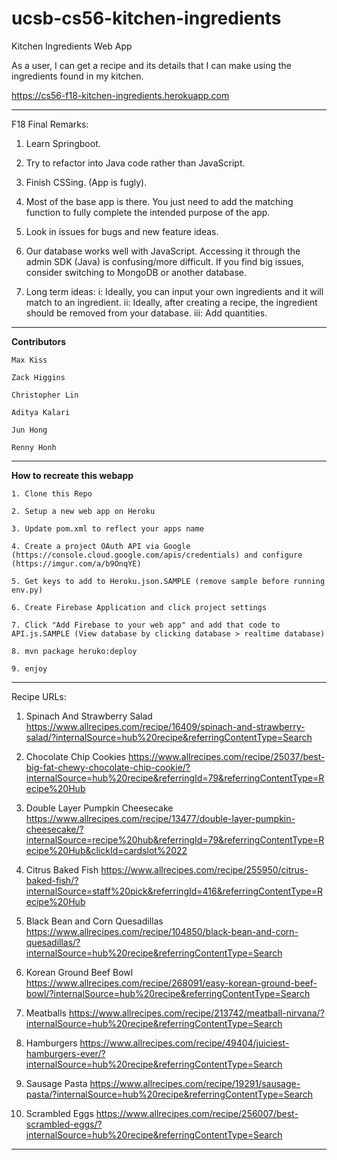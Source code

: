 # ucsb-cs56-kitchen-ingredients
Kitchen Ingredients Web App

As a user, I can get a recipe and its details that I can make using the ingredients found in my kitchen.

https://cs56-f18-kitchen-ingredients.herokuapp.com

******************************************************************************************************************************

F18 Final Remarks:

1. Learn Springboot.

2. Try to refactor into Java code rather than JavaScript.

3. Finish CSSing. (App is fugly).

4. Most of the base app is there. You just need to add the matching function to fully complete the intended purpose of the app.

5. Look in issues for bugs and new feature ideas.

6. Our database works well with JavaScript. Accessing it through the admin SDK (Java) is confusing/more difficult. If you find big issues, consider switching to MongoDB or another database.

7. Long term ideas:
i: Ideally, you can input your own ingredients and it will match to an ingredient.
ii: Ideally, after creating a recipe, the ingredient should be removed from your database.
iii: Add quantities.

******************************************************************************************************************************

__Contributors__
      
    Max Kiss
    
    Zack Higgins
    
    Christopher Lin
    
    Aditya Kalari
    
    Jun Hong
    
    Renny Honh
    
    

******************************************************************************************************************************
__How to recreate this webapp__
    
    1. Clone this Repo
    
    2. Setup a new web app on Heroku
    
    3. Update pom.xml to reflect your apps name
    
    4. Create a project OAuth API via Google (https://console.cloud.google.com/apis/credentials) and configure (https://imgur.com/a/b9OnqYE)
    
    5. Get keys to add to Heroku.json.SAMPLE (remove sample before running env.py)
    
    6. Create Firebase Application and click project settings
    
    7. Click "Add Firebase to your web app" and add that code to API.js.SAMPLE (View database by clicking database > realtime database)
   
    8. mvn package heruko:deploy
    
    9. enjoy

******************************************************************************************************************************
Recipe URLs:
1. Spinach And Strawberry Salad
https://www.allrecipes.com/recipe/16409/spinach-and-strawberry-salad/?internalSource=hub%20recipe&referringContentType=Search

2. Chocolate Chip Cookies
https://www.allrecipes.com/recipe/25037/best-big-fat-chewy-chocolate-chip-cookie/?internalSource=hub%20recipe&referringId=79&referringContentType=Recipe%20Hub

3. Double Layer Pumpkin Cheesecake
https://www.allrecipes.com/recipe/13477/double-layer-pumpkin-cheesecake/?internalSource=recipe%20hub&referringId=79&referringContentType=Recipe%20Hub&clickId=cardslot%2022

4. Citrus Baked Fish
https://www.allrecipes.com/recipe/255950/citrus-baked-fish/?internalSource=staff%20pick&referringId=416&referringContentType=Recipe%20Hub

5. Black Bean and Corn Quesadillas
https://www.allrecipes.com/recipe/104850/black-bean-and-corn-quesadillas/?internalSource=hub%20recipe&referringContentType=Search

6. Korean Ground Beef Bowl
https://www.allrecipes.com/recipe/268091/easy-korean-ground-beef-bowl/?internalSource=hub%20recipe&referringContentType=Search

7. Meatballs
https://www.allrecipes.com/recipe/213742/meatball-nirvana/?internalSource=hub%20recipe&referringContentType=Search

8. Hamburgers
https://www.allrecipes.com/recipe/49404/juiciest-hamburgers-ever/?internalSource=hub%20recipe&referringContentType=Search

9. Sausage Pasta
https://www.allrecipes.com/recipe/19291/sausage-pasta/?internalSource=hub%20recipe&referringContentType=Search

10. Scrambled Eggs
https://www.allrecipes.com/recipe/256007/best-scrambled-eggs/?internalSource=hub%20recipe&referringContentType=Search
*****************************************************************************************************************************
